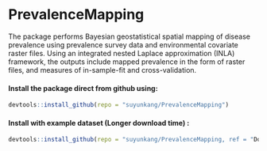 # PrevalenceMapping
The package performs Bayesian geostatistical spatial mapping of disease prevalence using prevalence survey data and environmental covariate raster files. Using an integrated nested Laplace approximation (INLA) framework, the outputs include mapped prevalence in the form of raster files, and measures of in-sample-fit and cross-validation.

#### Install the package direct from github using:

``` r
devtools::install_github(repo = "suyunkang/PrevalenceMapping")
```

#### Install with example dataset (Longer download time) :

``` r
devtools::install_github(repo = "suyunkang/PrevalenceMapping, ref = "Documentation")
```
